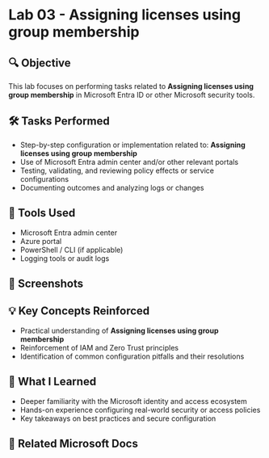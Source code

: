 # Lab 03 - Assigning licenses using group membership

## 🔍 Objective
This lab focuses on performing tasks related to **Assigning licenses using group membership** in Microsoft Entra ID or other Microsoft security tools.

## 🛠️ Tasks Performed
- Step-by-step configuration or implementation related to: **Assigning licenses using group membership**
- Use of Microsoft Entra admin center and/or other relevant portals
- Testing, validating, and reviewing policy effects or service configurations
- Documenting outcomes and analyzing logs or changes

## 🧪 Tools Used
- Microsoft Entra admin center
- Azure portal
- PowerShell / CLI (if applicable)
- Logging tools or audit logs

## 📸 Screenshots
## 💡 Key Concepts Reinforced
- Practical understanding of **Assigning licenses using group membership**
- Reinforcement of IAM and Zero Trust principles
- Identification of common configuration pitfalls and their resolutions

## 🧠 What I Learned
- Deeper familiarity with the Microsoft identity and access ecosystem
- Hands-on experience configuring real-world security or access policies
- Key takeaways on best practices and secure configuration

## 🔗 Related Microsoft Docs
